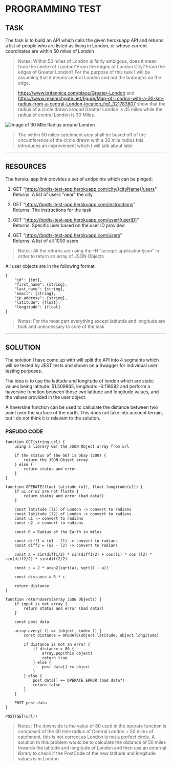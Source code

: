 # PROGRAMMING TEST
## TASK

The task is to build an API which calls the given herokuapp API and returns a list of people who are listed as living in London, or whose current coordinates are within 50 miles of London

> Notes: Within 50 miles of London is fairly ambigous, does it mean from the centre of London? From the edges of London City? From the edges of Greater London? For the purpose of this task I will be assuming that it means central London and not the boroughs on the edge. 
>
>https://www.britannica.com/place/Greater-London and https://www.researchgate.net/figure/Map-of-London-with-a-30-km-radius-from-a-central-London-location_fig1_321783807 show that the radius of a circle drawn around Greater London is 45 miles while the radius of central London is 30 Miles.

![Image of 30 Mile Radius around London](https://www.researchgate.net/profile/Peninah_Murage/publication/321783807/figure/fig1/AS:584096308809733@1516270820417/Map-of-London-with-a-30-km-radius-from-a-central-London-location.png)
> The within 50 miles catchment area shall be based off of the circumference of the circle drawn with a 30 mile radius this introduces an improvement which I will talk about later
____________

## RESOURCES

The heroku app link provides a set of endpoints which can be pinged:

1) GET "https://bpdts-test-app.herokuapp.com/city/{cityName}/users"  
    Returns: A list of users "near" the city

2) GET "https://bpdts-test-app.herokuapp.com/instructions"  
    Returns: The instructions for the task

3) GET "https://bpdts-test-app.herokuapp.com/user/{userID}"  
    Returns: Specific user based on the user ID provided

4) GET "https://bpdts-test-app.herokuapp.com/users"  
Returns: A list of all 1000 users

> Notes: All the returns are using the -H "accept: application/json" in order to return an array of JSON Objects

All user objects are in the following format:

    {
        "id": {int},
        "first_name": {string},
        "last_name": {string},
        "email": {string},
        "ip_address": {string},
        "latitude": {float},
        "longitude": {float}
    }

> Notes: For the most part everything except latitutde and longitude are bulk and uneccessary to core of the task
____________

## SOLUTION

The solution I have come up with will split the API into 4 segments which will be tested by JEST tests and shown on a Swagger for individual user testing purposes.

The idea is to use the latitude and longitude of london which are static values being latitude: 51.509865, longitude: -0.118092 and perform a haversine function between those two latitude and longitude values, and the values provided in the user object.

A haversine function can be used to calculate the distance between two point over the surface of the earth. This does not take into account terrain, but I do not think it is relevant to the solution.

### PSEUDO CODE

    function GET(string url) {
        using a library GET the JSON Object array from url

        if the status of the GET is okay (200) {
            return the JSON Object array
        } else {
            return status and error
        }
    }

    function OPERATE(float latitude (u1), float longitude(u2)) {
        if u1 or u2 are not floats {
            return status and error (bad data?)
        }

        const latitude (l1) of London -> convert to radians
        const latitude (l2) of London -> convert to radians
        const u1 -> convert to radians
        const u2 -> convert to radians

        const R = Radius of the Earth in miles

        const diff1 = (u1 - l1) -> convert to radians
        const diff2 = (u2 - l2) -> convert to radians

        const a = sin(diff1/2) * sin(diff1/2) + cos(l1) * cos (l2) * sin(diff2/2) * sin(diff2/2)

        const c = 2 * atan2(sqrt(a), sqrt(1 - a))

        const distance = R * c

        return distance
    }

    function returnUsers(array JSON Objects) {
        if input is not array {
            return status and error (bad data?)
        }

        const post data

        array.every( () => (object, index )) {
            const distance = OPERATE(object.latitude, object.longitude)

            if distance is not an error {
                if distance > 80 {
                    array.pop(this object)
                    return true
                } else {
                    post data[] += object
                }
            } else {
                post data[] += OPERATE ERROR (bad data?)
                return false
            }
        }

        POST post data
    }

    POST(GET(url))

> Notes: The downside is the value of 80 used in the operate function is composed of the 30 mile radius of Central London + 50 miles of catchment, this is not correct as London is not a perfect circle. A solution to this problem would be to calculate the distance of 50 miles towards the latitude and longitude of London and then use an external library to check if the PostCode of the new latitude and longitude values is in London